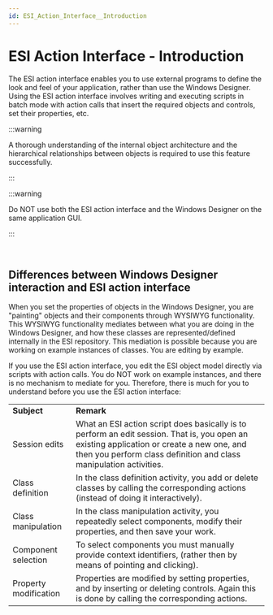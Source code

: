 ```yaml
---
id: ESI_Action_Interface__Introduction
---
```


# ESI Action Interface - Introduction

The ESI action interface enables you to use external programs to define the look and feel of your application, rather than use the Windows Designer. Using the ESI action interface involves writing and executing scripts in batch mode with action calls that insert the required objects and controls, set their properties, etc.


:::warning

A thorough understanding of the internal object architecture and the hierarchical relationships between objects is required to use this feature successfully.

:::


:::warning

Do NOT use both the ESI action interface and the Windows Designer on the same application GUI.

:::

 

## Differences between Windows Designer interaction and ESI action interface

When you set the properties of objects in the Windows Designer, you are "painting" objects and their components through WYSIWYG functionality. This WYSIWYG functionality mediates between what you are doing in the Windows Designer, and how these classes are represented/defined internally in the ESI repository. This mediation is possible because you are working on example instances of classes. You are editing by example.

If you use the ESI action interface, you edit the ESI object model directly via scripts with action calls. You do NOT work on example instances, and there is no mechanism to mediate for you. Therefore, there is much for you to understand before you use the ESI action interface:

|        |        |
|--------|--------|
|**Subject**|**Remark**|
|Session edits|What an ESI action script does basically is to perform an edit session. That is, you open an existing application or create a new one, and then you perform class definition and class manipulation activities.|
|Class definition|In the class definition activity, you add or delete classes by calling the corresponding actions (instead of doing it interactively).|
|Class manipulation|In the class manipulation activity, you repeatedly select components, modify their properties, and then save your work.|
|Component selection|To select components you must manually provide context identifiers, (rather then by means of pointing and clicking).|
|Property modification|Properties are modified by setting properties, and by inserting or deleting controls. Again this is done by calling the corresponding actions.|



 

 